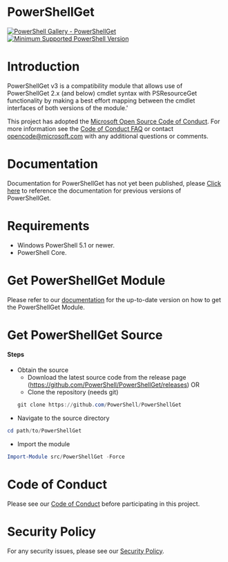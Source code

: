 # PowerShellGet

[![PowerShell Gallery - PowerShellGet](https://img.shields.io/badge/PowerShell%20Gallery-PowerShellGet-blue.svg)](https://www.powershellgallery.com/packages/PowerShellGet)
[![Minimum Supported PowerShell Version](https://img.shields.io/badge/PowerShell-5.1-blue.svg)](https://github.com/PowerShell/PowerShellGet)


Introduction
============
PowerShellGet v3 is a compatibility module that allows use of PowerShellGet 2.x (and below) cmdlet syntax with PSResourceGet functionality by making a best effort mapping between the cmdlet interfaces of both versions of the module.'

This project has adopted the [Microsoft Open Source Code of Conduct](https://opensource.microsoft.com/codeofconduct/).
For more information see the [Code of Conduct FAQ](https://opensource.microsoft.com/codeofconduct/faq/)
or contact [opencode@microsoft.com](mailto:opencode@microsoft.com) with any additional
questions or comments.

Documentation
=============

Documentation for PowerShellGet has not yet been published, please
[Click here](https://docs.microsoft.com/powershell/module/PowerShellGet/?view=powershell-7)
to reference the documentation for previous versions of PowerShellGet.

Requirements
============

- Windows PowerShell 5.1 or newer.
- PowerShell Core.


Get PowerShellGet Module
========================

Please refer to our [documentation](https://www.powershellgallery.com/packages/PowerShellGet/) for the up-to-date version on how to get the PowerShellGet Module.


Get PowerShellGet Source
========================

#### Steps
* Obtain the source
    - Download the latest source code from the release page (https://github.com/PowerShell/PowerShellGet/releases) OR
    - Clone the repository (needs git)
    ```powershell
    git clone https://github.com/PowerShell/PowerShellGet
    ```
* Navigate to the source directory
```powershell
cd path/to/PowerShellGet
```

* Import the module
```powershell
Import-Module src/PowerShellGet -Force
```

Code of Conduct
===============

Please see our [Code of Conduct](CODE_OF_CONDUCT.md) before participating in this project.

Security Policy
===============

For any security issues, please see our [Security Policy](SECURITY.md).
